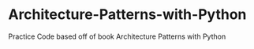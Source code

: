 # Architecture-Patterns-with-Python
Practice Code based off of book Architecture Patterns with Python
